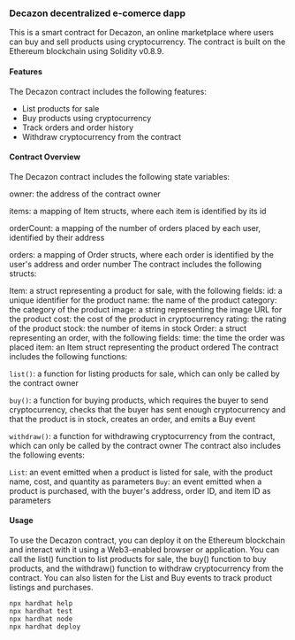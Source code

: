 ### Decazon decentralized e-comerce dapp

This is a smart contract for Decazon, an online marketplace where users can buy and sell products using cryptocurrency. The contract is built on the Ethereum blockchain using Solidity v0.8.9.

#### Features

The Decazon contract includes the following features:

- List products for sale
- Buy products using cryptocurrency
- Track orders and order history
- Withdraw cryptocurrency from the contract

#### Contract Overview

The Decazon contract includes the following state variables:

owner: the address of the contract owner

items: a mapping of Item structs, where each item is identified by its id

orderCount: a mapping of the number of orders placed by each user, identified by their address

orders: a mapping of Order structs, where each order is identified by the user's address and order number
The contract includes the following structs:

Item: a struct representing a product for sale, with the following fields:
id: a unique identifier for the product
name: the name of the product
category: the category of the product
image: a string representing the image URL for the product
cost: the cost of the product in cryptocurrency
rating: the rating of the product
stock: the number of items in stock
Order: a struct representing an order, with the following fields:
time: the time the order was placed
item: an Item struct representing the product ordered
The contract includes the following functions:

`list()`: a function for listing products for sale, which can only be called by the contract owner

`buy()`: a function for buying products, which requires the buyer to send cryptocurrency, checks that the buyer has sent enough cryptocurrency and that the product is in stock, creates an order, and emits a Buy event

`withdraw()`: a function for withdrawing cryptocurrency from the contract, which can only be called by the contract owner
The contract also includes the following events:

`List`: an event emitted when a product is listed for sale, with the product name, cost, and quantity as parameters
`Buy`: an event emitted when a product is purchased, with the buyer's address, order ID, and item ID as parameters

#### Usage

To use the Decazon contract, you can deploy it on the Ethereum blockchain and interact with it using a Web3-enabled browser or application. You can call the list() function to list products for sale, the buy() function to buy products, and the withdraw() function to withdraw cryptocurrency from the contract. You can also listen for the List and Buy events to track product listings and purchases.

```shell
npx hardhat help
npx hardhat test
npx hardhat node
npx hardhat deploy
```

